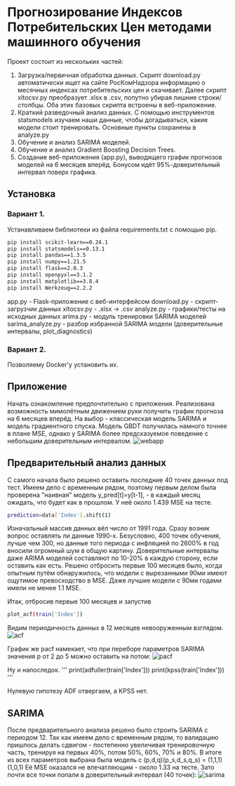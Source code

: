 # Прогнозирование Индексов Потребительских Цен методами машинного обучения
Проект состоит из нескольких частей:
1) Загрузка/первичная обработка данных.
Скрипт download.py автоматически ищет на сайте РосКомНадзора информацию о месячных индексах потребительских цен и скачивает.
Далее скрипт xltocsv.py преобразует .xlsx в .csv, попутно убирая лишние строки/столбцы.
Оба этих базовых скрипта встроены в веб-приложение.
2) Краткий разведочный анализ данных. С помощью инструментов statsmodels изучаем наши данные, чтобы догадываться, какие модели стоит тренировать. Основные пункты сохранены в analyze.py
3) Обучение и анализ SARIMA моделей.
4) Обучение и анализ Gradient Boosting Decision Trees.
5) Создание веб-приложения (app.py), выводящего график прогнозов моделей на 6 месяцев вперёд. Бонусом идёт 95%-доверительный интервал поверх графика.

## Установка
### Вариант 1. 
Устанавливаем библиотеки из файла requirements.txt с помощью pip.

```bash
pip install scikit-learn==0.24.1
pip install statsmodels==0.13.1
pip install pandas==1.3.5
pip install numpy==1.21.5
pip install flask==2.0.3
pip install openpyxl==3.1.2
pip install matplotlib==3.8.4
pip install Werkzeug==2.2.2
```
app.py - Flask-приложение с веб-интерфейсом
download.py - скрипт-загрузчик данных
xltocsv.py - .xlsx -> .csv
analyze.py - графики/тесты на исходных данных
arima.py - модуль тренировки SARIMA моделей
sarima_analyze.py - разбор избранной SARIMA модели (доверительные интервалы, plot_diagnostics)

### Вариант 2. 
Позволяему Docker'у установить их.

## Приложение
Начать ознакомление предпочтительно с приложения. Реализована возможность мимолётным движением руки получить график прогноза на 6 месяцев вперёд.
На выбор - классическая модель SARIMA и модель градиентного спуска.
Модель GBDT получилась намного точнее в плане MSE, однако у SARIMA более предсказуемое поведение с небольшим доверительным интервалом.
![webapp](https://github.com/FluidGrace/Ru_Consumer_Index_Forecast/assets/168632884/8bce9666-72bb-417b-ab73-eaa14a146691)

## Предварительный анализ данных
С самого начала было решено оставить последние 40 точек данных под тест.
Имеем дело с временным рядом, поэтому первым делом была проверена "наивная" модель y_pred[t]=y[t-1], - в каждый месяц ожидать, что будет как в прошлом. У неё около 1.439 MSE на тесте.
```bash
prediction=data['Index'].shift(1)
```
Изначальный массив данных вёл число от 1991 года. Сразу возник вопрос оставлять ли данные 1990-х. Безусловно, 400 точек обучения, лучше чем 300, но данные того периода с инфляцией по 2600% в год вносили огромный шум в общую картину.
Доверительные интервалы даже ARIMA моделей составляют по 10-20% в каждую сторону, если оставить как есть. Решено отбросить первые 100 месяцев было, когда опытным путём обнаружилось, что модели с вырезанными 90ми имеют ощутимое превосходство в MSE. Даже лучшие модели с 90ми годами имели не менее 1.1 MSE.

Итак, отбросив первые 100 месяцев и запустив 
```bash
plot_acf(train['Index'])
```
Видим периодичность данных в 12 месяцев невооруженным взглядом.
![acf](https://github.com/FluidGrace/Ru_Consumer_Index_Forecast/assets/168632884/507e3f68-b768-46c3-9381-4c54a9fcaa1a)

График же pacf намекает, что при переборе параметров SARIMA значения p от 2 до 5 можно оставить на потом:
![pacf](https://github.com/FluidGrace/Ru_Consumer_Index_Forecast/assets/168632884/480cea20-0317-425e-9a83-92debe1aec27)

Ну и напоследок.
'''
print(adfuller(train['Index'])) 
print(kpss(train['Index']))
'''

Нулевую гипотезу ADF отвергаем, а KPSS нет.

## SARIMA
После предварительного анализа решено было строить SARIMA с периодом 12.
Так как имеем дело с временным рядом, то валидацию пришлось делать сдвигом - постепенно увеличивая тренировочную часть, тренируя на первых 40%, потом 50%, 60%, 70% и 80%. В итоге из всех параметров выбрана была модель с (p,d,q)(p_s,d_s,q_s) = (1,1,1)(1,0,1)
Её MSE оказался не впечатляющим - около 1.33 на тесте. Зато почти все точки попали в доверительный интервал (40 точек):
![sarima](https://github.com/FluidGrace/Ru_Consumer_Index_Forecast/assets/168632884/8fbda021-e001-4f0a-97ed-31bfeb9b9a3f)

